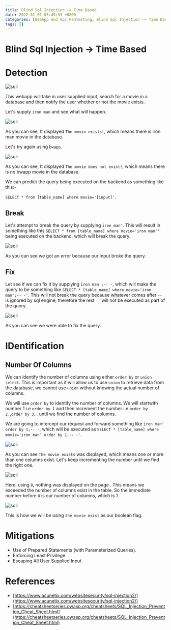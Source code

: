 ```yaml
---
title: Blind Sql Injection -> Time Based
date: 2022-01-01 05:49:33 +0800
categories: [WebApp And Api Pentesting, Blind Sql Injection -> Time Based]
tags: []  
---
```


# Blind Sql Injection -> Time Based

# Detection

![sqli](https://raw.githubusercontent.com/cyberkhalid/cyberkhalid.github.io/main/assets/img/ipentest/sqlib1.png)

This webapp will take in user supplied input, search for a movie in a database and then notify the user whether or not the movie exists.

Let's supply `iron man` and see what will happen. 

![sqli](https://raw.githubusercontent.com/cyberkhalid/cyberkhalid.github.io/main/assets/img/ipentest/sqlib2.png)

As you can see, It displayed `The movie exists!`, which means there is iron man movie in the database.

Let's try again using `bwapp`.

![sqli](https://raw.githubusercontent.com/cyberkhalid/cyberkhalid.github.io/main/assets/img/ipentest/sqlib3.png)

As you can see, It displayed `The movie does not exist!`, which means there is no bwapp movie in the database.

 We can predict the query being executed on the backend as something like this:- 
 
`SELECT * from [table_name] where movie='[input]'`.

## Break

Let's attempt to break the query by supplying `iron man'`. This will result in something like this `SELECT * from [table_name] where movie='iron man''` being executed on the backend, which will break the query.

![sqli](https://raw.githubusercontent.com/cyberkhalid/cyberkhalid.github.io/main/assets/img/ipentest/sqlib4.png)

As you can see we got an error because our input broke the query.

## Fix

Let see if we can fix it by supplying `iron man';-- -`, which will make the query to be something like `SELECT * [table_name] where movie='iron man';-- -'`. This will not break the query because whatever comes after `--` is ignored by sql engine, therefore the rest `-'` will not be executed as part of the query.

![sqli](https://raw.githubusercontent.com/cyberkhalid/cyberkhalid.github.io/main/assets/img/ipentest/sqliu5.png)

As you can see we were able to fix the query.

# IDentification

## Number Of Columns

We can identify the number of columns using either `order by` or `union select`. This is important as it will allow us to use `union` to retrieve data from the database, we cannot use `union` without knowing the actual number of columns.

We will use `order by` to identify the number of columns. We will startwith number 1 i.e `order by 1` and then increment the number i.e `order by 2.`,`order by 3`... until we find the number of columns.

We are going to intercept our request and forward something like `iron man' order by 1;-- -`, which will be executed as `SELECT * [table_name] where movie='iron man' order by 1;-- -'`.

![sqli](https://raw.githubusercontent.com/cyberkhalid/cyberkhalid.github.io/main/assets/img/ipentest/sqlib7.png)

As you can see `The movie exists` was displayed, which means one or more than one columns exist. Let's keep incrementing the number until we find the right one.

![sqli](https://raw.githubusercontent.com/cyberkhalid/cyberkhalid.github.io/main/assets/img/ipentest/sqlib8.png)

Here, using `8`, nothing was displayed on the page . This means we exceeded the number of columns exist in the table. So the immediate number before `8` is our number of columns, which is `7`.

![sqli](https://raw.githubusercontent.com/cyberkhalid/cyberkhalid.github.io/main/assets/img/ipentest/sqliu9.png)

This is how we will be using `the movie exist` as our boolean flag.

# Mitigations

- Use of Prepared Statements (with Parameterized Queries).
- Enforcing Least Privilege
- Escaping All User Supplied Input

# References

- [https://www.acunetix.com/websitesecurity/sql-injection2/](https://www.acunetix.com/websitesecurity/sql-injection2/)
- [https://cheatsheetseries.owasp.org/cheatsheets/SQL_Injection_Prevention_Cheat_Sheet.html](https://cheatsheetseries.owasp.org/cheatsheets/SQL_Injection_Prevention_Cheat_Sheet.html)
